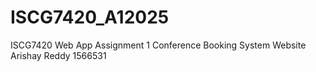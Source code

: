 # ISCG7420_A12025
ISCG7420 Web App Assignment 1 Conference Booking System Website
Arishay Reddy 1566531
